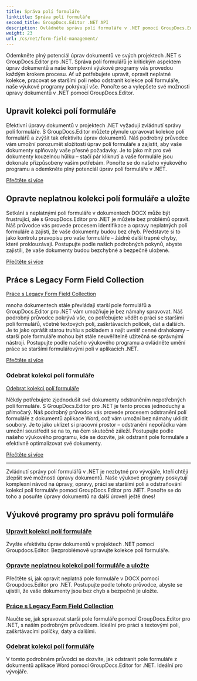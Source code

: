 ```yaml
---
title: Správa polí formuláře
linktitle: Správa polí formuláře
second_title: GroupDocs.Editor .NET API
description: Ovládněte správu polí formuláře v .NET pomocí GroupDocs.Editor. Naučte se bezproblémově upravovat, opravovat, pracovat se staršími a odstraňovat kolekce polí formulářů.
weight: 23
url: /cs/net/form-field-management/
---
```

Odemkněte plný potenciál úprav dokumentů ve svých projektech .NET s GroupDocs.Editor pro .NET. Správa polí formulářů je kritickým aspektem úprav dokumentů a naše komplexní výukové programy vás provedou každým krokem procesu. Ať už potřebujete upravit, opravit neplatné kolekce, pracovat se staršími poli nebo odstranit kolekce polí formuláře, naše výukové programy pokrývají vše. Ponořte se a vylepšete své možnosti úpravy dokumentů v .NET pomocí GroupDocs.Editor.

## Upravit kolekci polí formuláře

Efektivní úpravy dokumentů v projektech .NET vyžadují zvládnutí správy polí formuláře. S GroupDocs.Editor můžete plynule upravovat kolekce polí formulářů a zvýšit tak efektivitu úprav dokumentů. Náš podrobný průvodce vám umožní porozumět složitosti úprav polí formuláře a zajistit, aby vaše dokumenty splňovaly vaše přesné požadavky. Je to jako mít pro své dokumenty kouzelnou hůlku – stačí pár kliknutí a vaše formuláře jsou dokonale přizpůsobeny vašim potřebám. Ponořte se do našeho výukového programu a odemkněte plný potenciál úprav polí formuláře v .NET.

[Přečtěte si více](./edit-form-field-collection/)

## Opravte neplatnou kolekci polí formuláře a uložte

Setkání s neplatnými poli formuláře v dokumentech DOCX může být frustrující, ale s GroupDocs.Editor pro .NET je můžete bez problémů opravit. Náš průvodce vás provede procesem identifikace a opravy neplatných polí formuláře a zajistí, že vaše dokumenty budou bez chyb. Představte si to jako kontrolu pravopisu pro vaše formuláře – žádné další trapné chyby, které proklouzávají. Postupujte podle našich podrobných pokynů, abyste zajistili, že vaše dokumenty budou bezchybné a bezpečně uložené.

[Přečtěte si více](./fix-invalid-form-field-collection-save/)

## Práce s Legacy Form Field Collection
[Práce s Legacy Form Field Collection](./work-legacy-form-field-collection/)

mnoha dokumentech stále převládají starší pole formulářů a GroupDocs.Editor pro .NET vám umožňuje je bez námahy spravovat. Náš podrobný průvodce pokrývá vše, co potřebujete vědět o práci se staršími poli formulářů, včetně textových polí, zaškrtávacích políček, dat a dalších. Je to jako oprášit starou truhlu s pokladem a najít uvnitř cenné drahokamy – starší pole formuláře mohou být stále neuvěřitelně užitečná se správnými nástroji. Postupujte podle našeho výukového programu a ovládněte umění práce se staršími formulářovými poli v aplikacích .NET.

[Přečtěte si více](./work-legacy-form-field-collection/)

### Odebrat kolekci polí formuláře
[Odebrat kolekci polí formuláře](./remove-form-field-collection/)

Někdy potřebujete zjednodušit své dokumenty odstraněním nepotřebných polí formuláře. S GroupDocs.Editor pro .NET je tento proces jednoduchý a přímočarý. Náš podrobný průvodce vás provede procesem odstranění polí formuláře z dokumentů aplikace Word, což vám umožní bez námahy uklidit soubory. Je to jako uklízet si pracovní prostor – odstranění nepořádku vám umožní soustředit se na to, na čem skutečně záleží. Postupujte podle našeho výukového programu, kde se dozvíte, jak odstranit pole formuláře a efektivně optimalizovat své dokumenty.

[Přečtěte si více](./remove-form-field-collection/)

---

Zvládnutí správy polí formulářů v .NET je nezbytné pro vývojáře, kteří chtějí zlepšit své možnosti úpravy dokumentů. Naše výukové programy poskytují komplexní návod na úpravy, opravy, práci se staršími poli a odstraňování kolekcí polí formuláře pomocí GroupDocs.Editor pro .NET. Ponořte se do toho a posuňte úpravy dokumentů na další úroveň ještě dnes!
## Výukové programy pro správu polí formuláře
### [Upravit kolekci polí formuláře](./edit-form-field-collection/)
Zvyšte efektivitu úprav dokumentů v projektech .NET pomocí Groupdocs.Editor. Bezproblémově upravujte kolekce polí formuláře.
### [Opravte neplatnou kolekci polí formuláře a uložte](./fix-invalid-form-field-collection-save/)
Přečtěte si, jak opravit neplatná pole formuláře v DOCX pomocí Groupdocs.Editor pro .NET. Postupujte podle tohoto průvodce, abyste se ujistili, že vaše dokumenty jsou bez chyb a bezpečně je uložte.
### [Práce s Legacy Form Field Collection](./work-legacy-form-field-collection/)
Naučte se, jak spravovat starší pole formuláře pomocí GroupDocs.Editor pro .NET, s naším podrobným průvodcem. Ideální pro práci s textovými poli, zaškrtávacími políčky, daty a dalšími.
### [Odebrat kolekci polí formuláře](./remove-form-field-collection/)
V tomto podrobném průvodci se dozvíte, jak odstranit pole formuláře z dokumentů aplikace Word pomocí GroupDocs.Editor for .NET. Ideální pro vývojáře.
